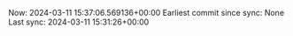 Now: 2024-03-11 15:37:06.569136+00:00 Earliest commit since sync: None Last sync: 2024-03-11 15:31:26+00:00
